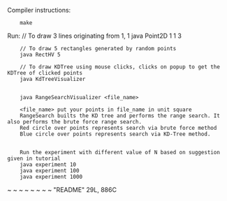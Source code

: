 Compiler instructions:

        make

Run:
        // To draw 3 lines originating from 1, 1
        java Point2D 1 1 3

        // To draw 5 rectangles generated by random points
        java RectHV 5

        // To draw KDTree using mouse clicks, clicks on popup to get the KDTree of clicked points
        java KdTreeVisualizer


        java RangeSearchVisualizer <file_name>

        <file_name> put your points in file_name in unit square
        RangeSearch builts the KD tree and performs the range search. It also performs the brute force range search.
        Red circle over points represents search via brute force method
        Blue circle over points represents search via KD-Tree method.


        Run the experiment with different value of N based on suggestion given in tutorial
        java experiment 10
        java experiment 100
        java experiment 1000


~
~
~
~
~
~
~
~
"README" 29L, 886C
